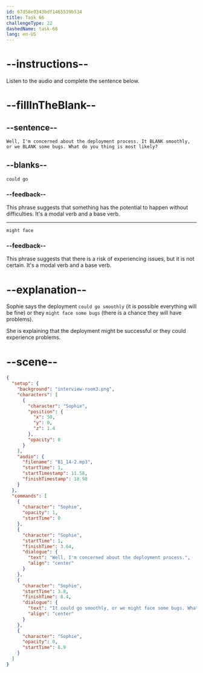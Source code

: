 ```yaml
---
id: 67d58e9343bdf1465539b534
title: Task 66
challengeType: 22
dashedName: task-66
lang: en-US
---
```


<!-- (audio) Sophie: Well, I'm concerned about the deployment process. It could go smoothly, or we might face some bugs. What do you thing is most likely? -->

# --instructions--

Listen to the audio and complete the sentence below.

# --fillInTheBlank--

## --sentence--

`Well, I'm concerned about the deployment process. It BLANK smoothly, or we BLANK some bugs. What do you thing is most likely?`

## --blanks--

`could go`

### --feedback--

This phrase suggests that something has the potential to happen without difficulties. It's a modal verb and a base verb.

---

`might face`

### --feedback--

This phrase suggests that there is a risk of experiencing issues, but it is not certain. It's a modal verb and a base verb.

# --explanation--

Sophie says the deployment `could go smoothly` (it is possible everything will be fine) or they `might face some bugs` (there is a chance they will have problems).

She is explaining that the deployment might be successful or they could experience problems.

# --scene--

```json
{
  "setup": {
    "background": "interview-room3.png",
    "characters": [
      {
        "character": "Sophie",
        "position": {
          "x": 50,
          "y": 0,
          "z": 1.4
        },
        "opacity": 0
      }
    ],
    "audio": {
      "filename": "B1_14-2.mp3",
      "startTime": 1,
      "startTimestamp": 11.58,
      "finishTimestamp": 18.98
    }
  },
  "commands": [
    {
      "character": "Sophie",
      "opacity": 1,
      "startTime": 0
    },
    {
      "character": "Sophie",
      "startTime": 1,
      "finishTime": 3.64,
      "dialogue": {
        "text": "Well, I'm concerned about the deployment process.",
        "align": "center"
      }
    },
    {
      "character": "Sophie",
      "startTime": 3.8,
      "finishTime": 8.4,
      "dialogue": {
        "text": "It could go smoothly, or we might face some bugs. What do you think is most likely?",
        "align": "center"
      }
    },
    {
      "character": "Sophie",
      "opacity": 0,
      "startTime": 8.9
    }
  ]
}
```
